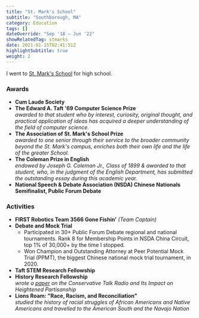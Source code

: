 ```yaml
---
title: "St. Mark's School"
subtitle: "Southborough, MA"
category: Education
tags: []
dateOverride: "Sep '18 – Jun '22"
showRelatedTag: stmarks
date: 2021-01-15T02:41:51Z
highlightSubtitle: true
weight: 2
---
```


I went to [St. Mark's School](https://www.stmarksschool.org/) for high school.

### Awards

- **Cum Laude Society**
- **The Edward A. Taft '69 Computer Science Prize** <br>
  _awarded to that student who by interest, curiosity, original thought, and practical application of ideas has acquired a deeper understanding of the field of computer science._
- **The Association of St. Mark's School Prize** <br> _awarded to one senior through their service to the broader community beyond the St. Mark's campus, enriches both their own life and the life of the greater School._
- **The Coleman Prize in English** <br> _endowed by Joseph G. Coleman Jr., Class of 1899 & awarded to that student, who, in the judgment of the English Department, has submitted the outstanding essay during this academic year._
- **National Speech & Debate Association (NSDA) Chinese Nationals Semifinalist, Public Forum Debate**

### Activities

- **FIRST Robotics Team 3566 Gone Fishin'** _(Team Captain)_
- **Debate and Mock Trial** <br>
  - Participated in 30+ Public Forum Debate regional and national tournaments. Rank 8 for Membership Points in NSDA China Circuit, top 1% of 30,000+ by the time I stopped.
  - Won Champion and Outstanding Attorney at Peer Potential Mock Trial (PPMT), the biggest Chinese national mock trial tournament, in 2020.
- **Taft STEM Research Fellowship**
- **History Research Fellowship** <br>
  _wrote a [paper](/pdfs/history_fellowship.pdf) on the Conservative Talk Radio and Its Impact on Heightened Partisanship_
- **Lions Roam: "Race, Racism, and Reconciliation"** <br>
  _studied the history of racial struggles of African Americans and Native Americans and travelled to the American South and the Navajo Nation_
